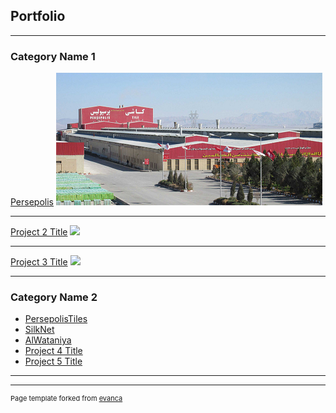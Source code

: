 ## Portfolio

---

### Category Name 1 

[Persepolis](/sample_page)
<img src="images/PersepolisFactory.png?raw=true"/>

---
[Project 2 Title](/pdf/sample_presentation.pdf)
<img src="images/dummy_thumbnail.jpg?raw=true"/>

---
[Project 3 Title](http://example.com/)
<img src="images/dummy_thumbnail.jpg?raw=true"/>

---

### Category Name 2

- [PersepolisTiles](http://www.persepolistile.ir/pages/about-us)
- [SilkNet](http://silknet.com/?language=en)
- [AlWataniya](https://www.nic.com.kw/En/Home/Funds/Al-Wataniya)
- [Project 4 Title](http://example.com/)
- [Project 5 Title](http://example.com/)

---




---
<p style="font-size:11px">Page template forked from <a href="https://github.com/evanca/quick-portfolio">evanca</a></p>
<!-- Remove above link if you don't want to attibute -->
